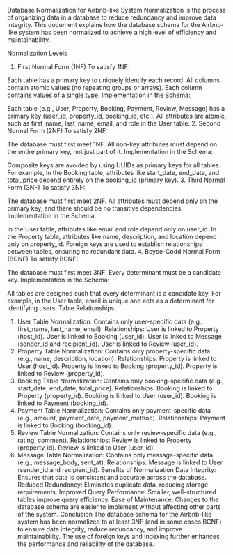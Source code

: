 Database Normalization for Airbnb-like System
Normalization is the process of organizing data in a database to reduce redundancy and improve data integrity. This document explains how the database schema for the Airbnb-like system has been normalized to achieve a high level of efficiency and maintainability.

Normalization Levels
1. First Normal Form (1NF)
To satisfy 1NF:

Each table has a primary key to uniquely identify each record.
All columns contain atomic values (no repeating groups or arrays).
Each column contains values of a single type.
Implementation in the Schema:

Each table (e.g., User, Property, Booking, Payment, Review, Message) has a primary key (user_id, property_id, booking_id, etc.).
All attributes are atomic, such as first_name, last_name, email, and role in the User table.
2. Second Normal Form (2NF)
To satisfy 2NF:

The database must first meet 1NF.
All non-key attributes must depend on the entire primary key, not just part of it.
Implementation in the Schema:

Composite keys are avoided by using UUIDs as primary keys for all tables.
For example, in the Booking table, attributes like start_date, end_date, and total_price depend entirely on the booking_id (primary key).
3. Third Normal Form (3NF)
To satisfy 3NF:

The database must first meet 2NF.
All attributes must depend only on the primary key, and there should be no transitive dependencies.
Implementation in the Schema:

In the User table, attributes like email and role depend only on user_id.
In the Property table, attributes like name, description, and location depend only on property_id.
Foreign keys are used to establish relationships between tables, ensuring no redundant data.
4. Boyce-Codd Normal Form (BCNF)
To satisfy BCNF:

The database must first meet 3NF.
Every determinant must be a candidate key.
Implementation in the Schema:

All tables are designed such that every determinant is a candidate key. For example, in the User table, email is unique and acts as a determinant for identifying users.
Table Relationships
1. User Table
Normalization: Contains only user-specific data (e.g., first_name, last_name, email).
Relationships:
User is linked to Property (host_id).
User is linked to Booking (user_id).
User is linked to Message (sender_id and recipient_id).
User is linked to Review (user_id).
2. Property Table
Normalization: Contains only property-specific data (e.g., name, description, location).
Relationships:
Property is linked to User (host_id).
Property is linked to Booking (property_id).
Property is linked to Review (property_id).
3. Booking Table
Normalization: Contains only booking-specific data (e.g., start_date, end_date, total_price).
Relationships:
Booking is linked to Property (property_id).
Booking is linked to User (user_id).
Booking is linked to Payment (booking_id).
4. Payment Table
Normalization: Contains only payment-specific data (e.g., amount, payment_date, payment_method).
Relationships:
Payment is linked to Booking (booking_id).
5. Review Table
Normalization: Contains only review-specific data (e.g., rating, comment).
Relationships:
Review is linked to Property (property_id).
Review is linked to User (user_id).
6. Message Table
Normalization: Contains only message-specific data (e.g., message_body, sent_at).
Relationships:
Message is linked to User (sender_id and recipient_id).
Benefits of Normalization
Data Integrity: Ensures that data is consistent and accurate across the database.
Reduced Redundancy: Eliminates duplicate data, reducing storage requirements.
Improved Query Performance: Smaller, well-structured tables improve query efficiency.
Ease of Maintenance: Changes to the database schema are easier to implement without affecting other parts of the system.
Conclusion
The database schema for the Airbnb-like system has been normalized to at least 3NF (and in some cases BCNF) to ensure data integrity, reduce redundancy, and improve maintainability. The use of foreign keys and indexing further enhances the performance and reliability of the database.
